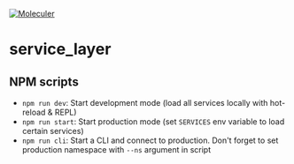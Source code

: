 [![Moleculer](https://badgen.net/badge/Powered%20by/Moleculer/0e83cd)](https://moleculer.services)

# service_layer

## NPM scripts

- `npm run dev`: Start development mode (load all services locally with hot-reload & REPL)
- `npm run start`: Start production mode (set `SERVICES` env variable to load certain services)
- `npm run cli`: Start a CLI and connect to production. Don't forget to set production namespace with `--ns` argument in script

